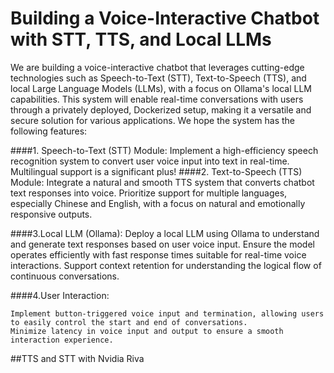 # Building a Voice-Interactive Chatbot with STT, TTS, and Local LLMs
We are building a voice-interactive chatbot that leverages cutting-edge technologies such as Speech-to-Text (STT), Text-to-Speech (TTS), and local Large Language Models (LLMs), with a focus on Ollama's local LLM capabilities. This system will enable real-time conversations with users through a privately deployed, Dockerized setup, making it a versatile and secure solution for various applications. We hope the system has the following features:

####1. Speech-to-Text (STT) Module:
    Implement a high-efficiency speech recognition system to convert user voice input into text in real-time.
    Multilingual support is a significant plus!
####2. Text-to-Speech (TTS) Module:
    Integrate a natural and smooth TTS system that converts chatbot text responses into voice.
    Prioritize support for multiple languages, especially Chinese and English, with a focus on natural and emotionally responsive outputs.

####3.Local LLM (Ollama):
    Deploy a local LLM using Ollama to understand and generate text responses based on user voice input.
    Ensure the model operates efficiently with fast response times suitable for real-time voice interactions.
    Support context retention for understanding the logical flow of continuous conversations.

####4.User Interaction:

    Implement button-triggered voice input and termination, allowing users to easily control the start and end of conversations.
    Minimize latency in voice input and output to ensure a smooth interaction experience.


##TTS and STT with Nvidia Riva
